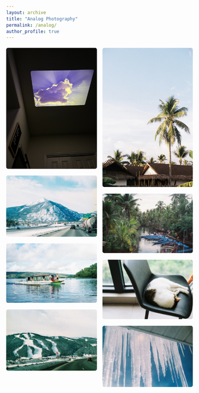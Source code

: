 ```yaml
---
layout: archive
title: "Analog Photography"
permalink: /analog/
author_profile: true
---
```


<div style="display: flex; gap: 15px; margin: 20px 0; max-width: 800px;">
  <!-- Left column: Photos 1, 2, 3 -->
  <div style="flex: 1; display: flex; flex-direction: column;">
    <div style="margin-bottom: 15px;">
      <img src="/images/IMG_0267.jpeg" alt="Analog photo 1" style="width: 100%; border-radius: 5px;">
    </div>
    <div style="margin-bottom: 15px;">
      <img src="/images/IMG_3109.JPG" alt="Analog photo 2" style="width: 100%; border-radius: 5px;">
    </div>
    <div style="margin-bottom: 15px;">
      <img src="/images/IMG_9372.JPG" alt="Analog photo 3" style="width: 100%; border-radius: 5px;">
    </div>
    <div style="margin-bottom: 15px;">
      <img src="/images/601755c0ed90a8048cea9c1cdc356f55.jpg" alt="Analog photo 4" style="width: 100%; border-radius: 5px;">
    </div>
  </div>
  
  <!-- Right column: Photos 4, 5 -->
  <div style="flex: 1; display: flex; flex-direction: column;">
    <div style="margin-bottom: 15px;">
      <img src="/images/IMG_9374.jpg" alt="Analog photo 5" style="width: 100%; border-radius: 5px;">
    </div>
    <div style="margin-bottom: 15px;">
      <img src="/images/IMG_9377.JPG" alt="Analog photo 6" style="width: 100%; border-radius: 5px;">
    </div>
    <div style="margin-bottom: 15px;">
      <img src="/images/000069.jpg" alt="Analog photo 7" style="width: 100%; border-radius: 5px;">
    </div>
    <div style="margin-bottom: 15px;">
      <img src="/images/56b1859bc624af88d7abd732bee3e187.jpg" alt="Analog photo 8" style="width: 100%; border-radius: 5px;">
    </div>
  </div>
</div>
